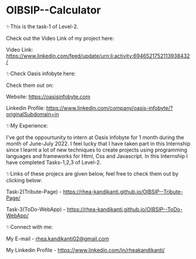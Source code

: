 # OIBSIP--Calculator


✨This is the task-1 of Level-2.

Check out the Video Link of my project here:

Video Link: https://www.linkedin.com/feed/update/urn:li:activity:6946521752113938432/


✨Check Oasis infobyte here:

Check them out on:

Website: https://oasisinfobyte.com

Linkedin Profile: https://www.linkedin.com/company/oasis-infobyte/?originalSubdomain=in


✨My Experience:

I've got the oppourtunity to intern at Oasis Infobyte for 1 month during the month of June-July 2022. I feel lucky that I have taken part in this Internship since I
learnt a lot of new techniques to create projects using programming languages and frameworks for Html, Css and Javascript. In this Internship I have completed
Tasks-1,2,3 of Level-2.


✨Links of these projecs are given below, feel free to check them out by clicking below:

Task-2(Tribute-Page) - https://rhea-kandikanti.github.io/OIBSIP--Tribute-Page/

Task-3(ToDo-WebApp) - https://rhea-kandikanti.github.io/OIBSIP--ToDo-WebApp/


✨Connect with me:

My E-mail - rhea.kandikanti02@gmail.com 

My Linkedin Profile - https://www.linkedin.com/in/rheakandikanti/
